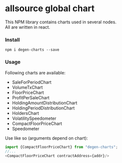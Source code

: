 # allsource global chart

This NPM library contains charts used in several nodes.   
All are written in react.

### Install

```npm i degen-charts --save```

### Usage

Following charts are available:

- SaleForPeriodChart
- VolumeTxChart
- FloorPriceChart
- ProfitPerSaleChart
- HoldingAmountDistributionChart
- HoldingPeriodDistributionChart
- HoldersChart
- VolatilitySpeedometer
- CompactFloorPriceChart
- Speedometer

Use like so (arguments depend on chart):
```js
import {CompactFloorPriceChart} from "degen-charts";
//...
<CompactFloorPriceChart contractAddress={addr}/>
```
